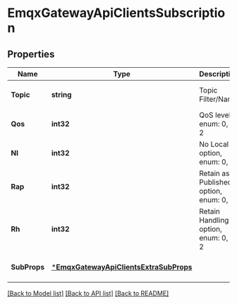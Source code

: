# EmqxGatewayApiClientsSubscription

## Properties
Name | Type | Description | Notes
------------ | ------------- | ------------- | -------------
**Topic** | **string** | Topic Filter/Name | [optional] [default to null]
**Qos** | **int32** | QoS level, enum: 0, 1, 2 | [optional] [default to null]
**Nl** | **int32** | No Local option, enum: 0, 1 | [optional] [default to null]
**Rap** | **int32** | Retain as Published option, enum: 0, 1 | [optional] [default to null]
**Rh** | **int32** | Retain Handling option, enum: 0, 1, 2 | [optional] [default to null]
**SubProps** | [***EmqxGatewayApiClientsExtraSubProps**](emqx_gateway_api_clients.extra_sub_props.md) |  | [optional] [default to null]

[[Back to Model list]](../README.md#documentation-for-models) [[Back to API list]](../README.md#documentation-for-api-endpoints) [[Back to README]](../README.md)

